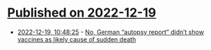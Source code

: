 # [Published on 2022-12-19](index.md)

* [2022-12-19, 10:48:25](https://news.ycombinator.com/item?id=34050668) - [No, German “autopsy report” didn’t show vaccines as likely cause of sudden death](https://healthfeedback.org/claimreview/german-autopsy-report-didnt-covid-19-vaccines-likely-cause-sudden-deaths/)
